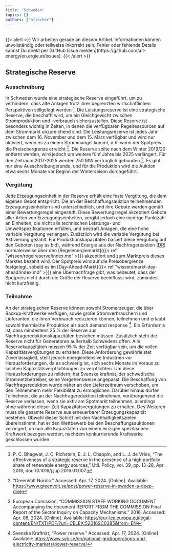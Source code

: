 ```yaml
---
title: "Schweden"
topics: []
authors: ["afischer"]
---
```


<br>
{{< alert >}}
Wir arbeiten gerade an diesem Artikel. Informationen können unvollständig oder teilweise inkorrekt sein. Fehler oder fehlende Details kannst Du direkt per [GitHub Issue melden](https://github.com/ait-energy/en.ergie.at/issues).
{{< /alert >}}

## Strategische Reserve

### Ausschreibung 
In Schweden wurde eine strategische Reserve eingeführt, um zu verhindern, dass alte Anlagen trotz ihrer begrenzten wirtschaftlichen Perspektiven stillgelegt werden [^1]. Die Leistungsreserve ist eine strategische Reserve, die beschafft wird, um ein Gleichgewicht zwischen Stromproduktion und -verbrauch sicherzustellen. Diese Reserve ist besonders wichtig in Zeiten, in denen die verfügbaren Regelressourcen auf dem Strommarkt unzureichend sind. Die Leistungsreserve ist jedes Jahr zwischen dem 16. November und dem 15. März verfügbar und wird nur aktiviert, wenn es zu einem Strommangel kommt, d.h. wenn der Spotpreis die Preisobergrenze erreicht [^2]. Die Reserve sollte nach dem Winter 2019/20 entfernt werden, wird jedoch um weitere fünf Jahre bis 2025 verlängert. Für den Zeitraum 2017-2025 werden 750 MW vertraglich gebunden [^3]. Es gibt nur eine Ausschreibungsrunde, und für die Produktion wird die Auktion etwa sechs Monate vor Beginn der Wintersaison durchgeführt.

### Vergütung 
Jede Erzeugungseinheit in der Reserve erhält eine feste Vergütung, die dem eigenen Gebot entspricht. Die an der Beschaffungsauktion teilnehmenden Erzeugungseinheiten sind unterschiedlich, und ihre Gebote werden gemäß einer Bewertungsregel eingestuft. Diese Bewertungsregel akzeptiert Gebote aller Arten von Erzeugungseinheiten, vergibt jedoch eine niedrige Punktzahl an Einheiten, die nicht alle technischen Leistungs- und Umweltspezifikationen erfüllen, und bestraft Anlagen, die eine hohe variable Vergütung verlangen. Zusätzlich wird die variable Vergütung bei Aktivierung gezahlt. Für Produktionskapazitäten basiert diese Vergütung auf den Geboten (pay as bid), während Energie aus der Nachfragereaktion (<abbr title="Demand Response">DR</abbr>) normalerweise über den [Regelenergiemarkt]({{< ref "wissen/regelreserve/index.md" >}}) akzeptiert und zum Marktpreis dieses Marktes bezahlt wird. Der Spotpreis wird auf die Preisobergrenze festgelegt, sobald es im [Day-Ahead-Markt]({{< ref "wissen/markt-day-ahead/index.md" >}}) eine Übernachfrage gibt, was bedeutet, dass der Spotpreis nicht durch die Größe der Reserve beeinflusst wird, zumindest nicht kurzfristig.

### Teilnahme
An der strategischen Reserve können sowohl Stromerzeuger, die über Backup-Kraftwerke verfügen, sowie große Stromverbrauchern und Lieferanten, die ihren Verbrauch reduzieren können, teilnehmen und erlaubt sowohl thermische Produktion als auch demand response [^4]. Ein Erfordernis ist, dass mindestens 25 % der Reserve aus Nachfragereduktionskapazitäten bestehen müssen. Zusätzlich steht die Reserve nicht für Generatoren außerhalb Schwedens offen. Alle Reservekapazitäten müssen 95 % der Zeit verfügbar sein, um die vollen Kapazitätsvergütungen zu erhalten. Diese Anforderung gewährleistet Zuverlässigkeit, stellt jedoch energieintensive Industrien vor Herausforderungen, da es schwierig ist, sich sechs Monate im Voraus zu solchen Kapazitätsverpflichtungen zu verpflichten. Um diese Herausforderungen zu mildern, hat Svenska kraftnät, der schwedische Stromnetzbetreiber, seine Vorgehensweise angepasst. Die Beschaffung von Nachfragereduktion wurde näher an den Lieferzeitraum verschoben, um den Teilnehmern mehr Flexibilität zu ermöglichen. Darüber hinaus dürfen Teilnehmer, die an der Nachfragereduktion teilnehmen, vorübergehend die Reserve verlassen, wenn sie aktiv am Spotmarkt teilnehmen, allerdings ohne während dieser Zeit Kapazitätsvergütungen zu erhalten. Des Weiteren muss die gesamte Reserve aus erneuerbarer Erzeugungskapazität bestehen. Obwohl dieser Schritt mit den Nachhaltigkeitszielen übereinstimmt, hat er den Wettbewerb bei den Beschaffungsauktionen verringert, da nun alle Kapazitäten von einem einzigen spezifischen Kraftwerk bezogen werden, nachdem konkurrierende Kraftwerke geschlossen wurden.

<!-- Fußnoten -->

[^1]: P. C. Bhagwat, J. C. Richstein, E. J. L. Chappin, and L. J. de Vries, “The effectiveness of a strategic reserve in the presence of a high portfolio share of renewable energy sources,” Util. Policy, vol. 39, pp. 13–28, Apr. 2016, doi: 10.1016/j.jup.2016.01.007.

[^2]: “GreenVolt Nordic.” Accessed: Apr. 17, 2024. [Online]. Available: https://www.greenvolt.se/post/power-reserve-in-sweden-a-deep-dive

[^3]: European Comission, “COMMISSION STAFF WORKING DOCUMENT Accompanying the document REPORT FROM THE COMMISSION Final Report of the Sector Inquiry on Capacity Mechanisms.” 2016. Accessed: Apr. 08, 2024. [Online]. Available: https://eur-lex.europa.eu/legal-content/EN/TXT/PDF/?uri=CELEX:52016SC0385&from=EN

[^4]: Svenska Kraftnät, “Power reserve.” Accessed: Apr. 17, 2024. [Online]. Available: https://www.svk.se/en/national-grid/operations-and-electricity-markets/power-reserve/
